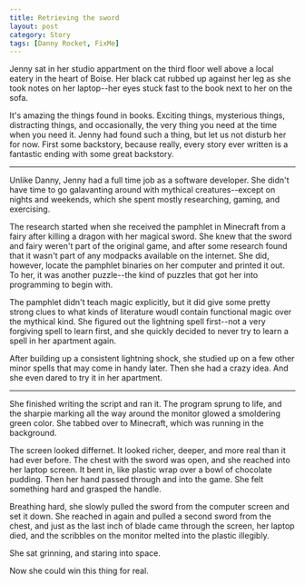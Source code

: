 ```yaml
---
title: Retrieving the sword
layout: post
category: Story
tags: [Danny Rocket, FixMe]
---
```

Jenny sat in her studio appartment on the third floor well above a local eatery in the heart of Boise. Her black cat rubbed up against her leg as she took notes on her laptop--her eyes stuck fast to the book next to her on the sofa.

<!-- more -->

It's amazing the things found in books. Exciting things, mysterious things, distracting things, and occasionally, the very thing you need at the time when you need it. Jenny had found such a thing, but let us not disturb her for now. First some backstory, because really, every story ever written is a fantastic ending with some great backstory.

* * *

Unlike Danny, Jenny had a full time job as a software developer. She didn't have time to go galavanting around with mythical creatures--except on nights and weekends, which she spent mostly researching, gaming, and exercising.

The research started when she received the pamphlet in Minecraft from a fairy after killing a dragon with her magical sword. She knew that the sword and fairy weren't part of the original game, and after some research found that it wasn't part of any modpacks available on the internet. She did, however, locate the pamphlet binaries on her computer and printed it out. To her, it was another puzzle--the kind of puzzles that got her into programming to begin with.

The pamphlet didn't teach magic explicitly, but it did give some pretty strong clues to what kinds of literature woudl contain functional magic over the mythical kind. She figured out the lightning spell first--not a very forgiving spell to learn first, and she quickly decided to never try to learn a spell in her apartment again.

After building up a consistent lightning shock, she studied up on a few other minor spells that may come in handy later. Then she had a crazy idea. And she even dared to try it in her apartment.

* * *

She finished writing the script and ran it. The program sprung to life, and the sharpie marking all the way around the monitor glowed a smoldering green color. She tabbed over to Minecraft, which was running in the background.

The screen looked differnet. It looked richer, deeper, and more real than it had ever before. The chest with the sword was open, and she reached into her laptop screen. It bent in, like plastic wrap over a bowl of chocolate pudding. Then her hand passed through and into the game. She felt something hard and grasped the handle.

Breathing hard, she slowly pulled the sword from the computer screen and set it down. She reached in again and pulled a second sword from the chest, and just as the last inch of blade came through the screen, her laptop died, and the scribbles on the monitor melted into the plastic illegibly.

She sat grinning, and staring into space.

Now she could win this thing for real.